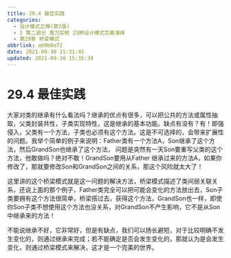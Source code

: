 ```yaml
---
title: 29.4 最佳实践
categories: 
  - 设计模式之禅(第2版)
  - 2 第二部分 真刀实枪 23种设计模式完美演绎
  - 第29章 桥梁模式
abbrlink: a69b6e72
date: 2021-09-30 15:31:45
updated: 2021-09-30 15:35:39
---
```

# 29.4 最佳实践
大家对类的继承有什么看法吗？继承的优点有很多，可以把公共的方法或属性抽取，父类封装共性，子类实现特性，这是继承的基本功能。缺点有没有？有！即强侵入，父类有一个方法，子类也必须有这个方法。这是不可选择的，会带来扩展性的问题。我举个简单的例子来说明：Father类有一个方法A，Son继承了这个方法，然后GrandSon也继承了这个方法， 问题是突然有一天Son要重写父类的这个方法，他敢做吗？绝对不敢！GrandSon要用从Father 继承过来的方法A，如果你修改了，那就要修改Son和GrandSon之间的关系，那这个风险就太大了！

这里讲的这个桥梁模式就是这一问题的解决方法，桥梁模式描述了类间弱关联关系，还说上面的那个例子，Father类完全可以把可能会变化的方法放出去，Son子类要拥有这个方法很简单，桥梁搭过去，获得这个方法，GrandSon也一样，即使你Son子类不想使用这个方法也没关系，对GrandSon不产生影响，它不是从Son中继承来的方法！

不能说继承不好，它非常好，但是有缺点，我们可以扬长避短，对于比较明确不发生变化的，则通过继承来完成；若不能确定是否会发生变化的，那就认为是会发生变化，则通过桥梁模式来解决，这才是一个完美的世界。

